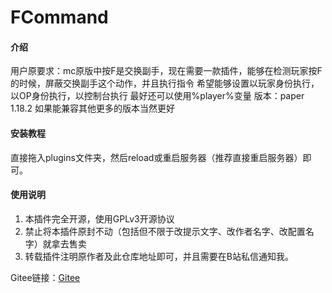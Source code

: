 # FCommand

#### 介绍
用户原要求：mc原版中按F是交换副手，现在需要一款插件，能够在检测玩家按F的时候，屏蔽交换副手这个动作，并且执行指令 希望能够设置以玩家身份执行，以OP身份执行，以控制台执行 最好还可以使用%player%变量 版本：paper 1.18.2 如果能兼容其他更多的版本当然更好

#### 安装教程
直接拖入plugins文件夹，然后reload或重启服务器（推荐直接重启服务器）即可。

#### 使用说明

1. 本插件完全开源，使用GPLv3开源协议
2. 禁止将本插件原封不动（包括但不限于改提示文字、改作者名字、改配置名字）就拿去售卖
3. 转载插件注明原作者及此仓库地址即可，并且需要在B站私信通知我。

Gitee链接：[Gitee](https://gitee.com/minecraft-programming-team/fcommand "Gitee")
